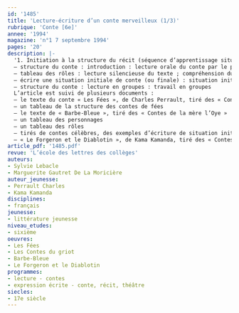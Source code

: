 ```yaml
---
id: '1485'
title: 'Lecture-écriture d’un conte merveilleux (1/3)'
rubrique: 'Conte [6e]'
annee: '1994'
magazine: 'n°1 7 septembre 1994'
pages: '20'
description: |-
  '1. Initiation à la structure du récit (séquence d’apprentissage située en début d’année scolaire)
  – structure du conte : introduction : lecture orale du conte par le professeur ; représentations à propos du conte merveilleux ; compréhension du texte ; tableau de structure (lieux, temps, personnages, héros, action, etc.)
  – tableau des rôles : lecture silencieuse du texte ; compréhension du texte ; les personnages ; le héros ; l’épreuve ; les aides et les opposants ; situation finale
  – écrire une situation initiale de conte (ou finale) : situation initiale ; situation finale
  – structure du conte : lecture en groupes : travail en groupes
  L’article est suivi de plusieurs documents :
  – le texte du conte « Les Fées », de Charles Perrault, tiré des « Contes de la mère l’Oye »
  – un tableau de la structure des contes de fées
  – le texte de « Barbe-Bleue », tiré des « Contes de la mère l’Oye »
  – un tableau des personnages
  – un tableau des rôles
  – tirés de contes célèbres, des exemples d’écriture de situation initiale ou finale
  – « Le Forgeron et le Diablotin », de Kama Kamanda, tiré des « Contes du griot »'
article_pdf: '1485.pdf'
revue: 'L’école des lettres des collèges'
auteurs:
- Sylvie Lebacle
- Marguerite Gautret De La Moricière
auteur_jeunesse:
- Perrault Charles
- Kama Kamanda
disciplines:
- français
jeunesse:
- littérature jeunesse
niveau_etudes:
- sixième
oeuvres:
- Les Fées
- Les Contes du griot
- Barbe-Bleue
- Le Forgeron et le Diablotin
programmes:
- lecture - contes
- expression écrite - conte, récit, théâtre
siecles:
- 17e siècle
---
```

